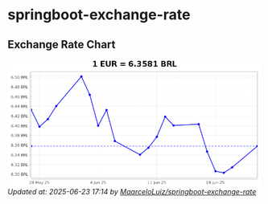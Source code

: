 # springboot-exchange-rate

<!-- EXCHANGE-RATE-START -->
## Exchange Rate Chart

![Exchange Rate Chart](charts/chart.png)*Updated at: 2025-06-23 17:14 by [MaarceloLuiz/springboot-exchange-rate](https://github.com/MaarceloLuiz/springboot-exchange-rate)*


<!-- EXCHANGE-RATE-END -->